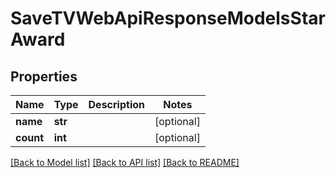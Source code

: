 # SaveTVWebApiResponseModelsStarAward

## Properties
Name | Type | Description | Notes
------------ | ------------- | ------------- | -------------
**name** | **str** |  | [optional] 
**count** | **int** |  | [optional] 

[[Back to Model list]](../README.md#documentation-for-models) [[Back to API list]](../README.md#documentation-for-api-endpoints) [[Back to README]](../README.md)


